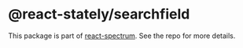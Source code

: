 # @react-stately/searchfield

This package is part of [react-spectrum](https://github.com/watheia/rsp-kit). See the repo for more details.
